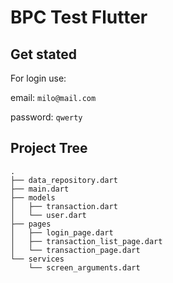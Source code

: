 # BPC Test Flutter


## Get stated



For login use:

email: ```milo@mail.com```

password: ```qwerty```


## Project Tree

```
.
├── data_repository.dart
├── main.dart
├── models
│   ├── transaction.dart
│   └── user.dart
├── pages
│   ├── login_page.dart
│   ├── transaction_list_page.dart
│   └── transaction_page.dart
└── services
    └── screen_arguments.dart

```


